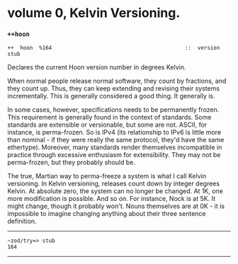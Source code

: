 volume 0, Kelvin Versioning.
===========================

<h3 id="++hoon"><code>++hoon</code></h3>

    ++  hoon  %164                                          ::  version stub

Declares the current Hoon version number in degrees Kelvin.

When normal people release normal software, they count by fractions, and
they count up. Thus, they can keep extending and revising their systems
incrementally. This is generally considered a good thing. It generally
is.

In some cases, however, specifications needs to be permanently frozen.
This requirement is generally found in the context of standards. Some
standards are extensible or versionable, but some are not. ASCII, for
instance, is perma-frozen. So is IPv4 (its relationship to IPv6 is
little more than nominal - if they were really the same protocol, they'd
have the same ethertype). Moreover, many standards render themselves
incompatible in practice through excessive enthusiasm for extensibility.
They may not be perma-frozen, but they probably should be.

The true, Martian way to perma-freeze a system is what I call Kelvin
versioning. In Kelvin versioning, releases count down by integer degrees
Kelvin. At absolute zero, the system can no longer be changed. At 1K,
one more modification is possible. And so on. For instance, Nock is at
5K. It might change, though it probably won't. Nouns themselves are at
0K - it is impossible to imagine changing anything about their three
sentence definition.

------------------------------------------------------------------------

    ~zod/try=> stub
    164

------------------------------------------------------------------------
